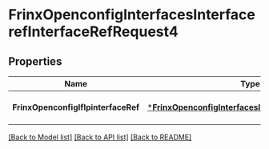 # FrinxOpenconfigInterfacesInterfacerefInterfaceRefRequest4

## Properties
Name | Type | Description | Notes
------------ | ------------- | ------------- | -------------
**FrinxOpenconfigIfIpinterfaceRef** | [***FrinxOpenconfigInterfacesInterfacerefInterfaceRef**](frinx.openconfig.interfaces.interfaceref.InterfaceRef.md) |  | [optional] [default to null]

[[Back to Model list]](../README.md#documentation-for-models) [[Back to API list]](../README.md#documentation-for-api-endpoints) [[Back to README]](../README.md)


